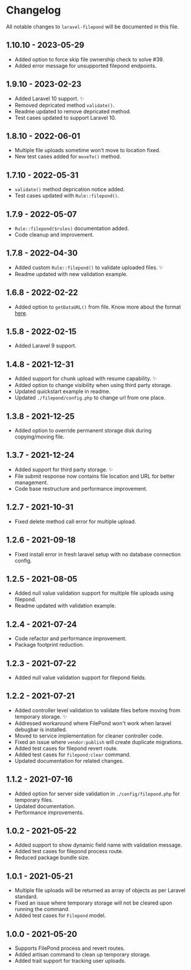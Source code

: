 # Changelog

All notable changes to `laravel-filepond` will be documented in this file.

## 1.10.10 - 2023-05-29

- Added option to force skip file ownership check to solve #39.
- Added error message for unsupported filepond endpoints.

## 1.9.10 - 2023-02-23

- Added Laravel 10 support. ✨
- Removed depricated method `validate()`.
- Readme updated to remove depricated method.
- Test cases updated to support Laravel 10.

## 1.8.10 - 2022-06-01

- Multiple file uploads sometime won't move to location fixed.
- New test cases added for `moveTo()` method.

## 1.7.10 - 2022-05-31

- `validate()` method deprication notice added.
- Test cases updated with `Rule::filepond()`.

## 1.7.9 - 2022-05-07

- `Rule::filepond($rules)` documentation added.
- Code cleanup and improvement.

## 1.7.8 - 2022-04-30

- Added custom `Rule::filepond()` to validate uploaded files. ✨
- Readme updated with new validation example.

## 1.6.8 - 2022-02-22

- Added option to `getDataURL()` from file. Know more about the format [here](https://developer.mozilla.org/en-US/docs/Web/HTTP/Basics_of_HTTP/Data_URIs).

## 1.5.8 - 2022-02-15

- Added Laravel 9 support.

## 1.4.8 - 2021-12-31

- Added support for chunk upload with resume capability. ✨
- Added option to change visibility when using third party storage.
- Updated quickstart example in readme.
- Updated `./filepond/config.php` to change url from one place. 

## 1.3.8 - 2021-12-25

- Added option to override permanent storage disk during copying/moving file.

## 1.3.7 - 2021-12-24

- Added support for third party storage. ✨
- File submit response now contains file location and URL for better management.
- Code base restructure and performance improvement.

## 1.2.7 - 2021-10-31

- Fixed delete method call error for multiple upload.

## 1.2.6 - 2021-09-18

- Fixed install error in fresh laravel setup with no database connection config.

## 1.2.5 - 2021-08-05

- Added null value validation support for multiple file uploads using filepond.
- Readme updated with validation example.

## 1.2.4 - 2021-07-24

- Code refactor and performance improvement.
- Package footprint reduction.

## 1.2.3 - 2021-07-22

- Added null value validation support for filepond fields.

## 1.2.2 - 2021-07-21

- Added controller level validation to validate files before moving from temporary storage. ✨
- Addressed workaround where FilePond won't work when laravel debugbar is installed.
- Moved to service implementation for cleaner controller code.
- Fixed an issue where `vendor:publish` will create duplicate migrations.
- Added test cases for filepond revert route.
- Added test cases for `filepond:clear` command.
- Updated documentation for related changes.

## 1.1.2 - 2021-07-16

- Added option for server side validation in `./config/filepond.php` for temporary files.
- Updated documentation.
- Performance improvements.

## 1.0.2 - 2021-05-22

- Added support to show dynamic field name with validation message.
- Added test cases for filepond process route.
- Reduced package bundle size.

## 1.0.1 - 2021-05-21

- Multiple file uploads will be returned as array of objects as per Laravel standard.
- Fixed an issue where temporary storage will not be cleared upon running the command.
- Added test cases for `Filepond` model.

## 1.0.0 - 2021-05-20

- Supports FilePond process and revert routes.
- Added artisan command to clean up temporary storage.
- Added trait support for tracking user uploads.
